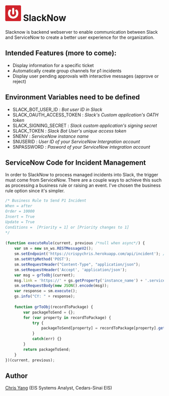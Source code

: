 <img src="asset\images\SlackNowLogo.png" alt="SlackNow Logo" width="50" height="50"> SlackNow
=======================

Slacknow is backend webserver to enable communication between Slack and ServiceNow to create a better user experience for the organization.

## Intended Features (more to come):
* Display information for a specific ticket
* Automatically create group channels for p1 incidents
* Display user pending approvals with interactive messages (approve or reject)

## Environment Variables need to be defined
 * SLACK_BOT_USER_ID : *Bot user ID in Slack*  
 * SLACK_OAUTH_ACCESS_TOKEN : *Slack's Custom application's OATH token*
 * SLACK_SIGNING_SECRET : *Slack custom application's signing secret*
 * SLACK_TOKEN : *Slack Bot User's unique access token*
 * SNENV : *ServiceNow instance name*
 * SNUSERID : *User ID of your ServiceNow Intergration account*
 * SNPASSWORD : *Pasword of your ServiceNow integration account*

## ServiceNow Code for Incident Management
In order to SlackNow to process managed incidents into Slack, the trigger must come from ServiceNow. There are a couple ways to achieve this such as processing a business rule or raising an event. I've chosen the business rule option since it's simpler.

```javascript
/* Business Rule to Send P1 Incident
When = after
Order = 10000
Insert = True
Update = True
Conditions =  [Priority = 1] or [Priority changes to 1]
*/

(function executeRule(current, previous /*null when async*/) {
    var sm = new sn_ws.RESTMessageV2();
    sm.setEndpoint('https://crispychris.herokuapp.com/api/incident'); //End point to receive the incident JSON payload
    sm.setHttpMethod('POST');
    sm.setRequestHeader("Content-Type", "application/json");
    sm.setRequestHeader('Accept', 'application/json');
    var msg = grToObj(current);
    msg.link = 'https://' + gs.getProperty('instance_name') + '.service-now.com/incident.do?sys_id=' + current.sys_id;
    sm.setRequestBody(new JSON().encode(msg));
    var response = sm.execute();
    gs.info("CY: " + response);

    function grToObj(recordToPackage) {
        var packageToSend = {};
        for (var property in recordToPackage) {
            try {
                packageToSend[property] = recordToPackage[property].getDisplayValue();
            }
            catch(err) {}
        }
        return packageToSend;
    }
})(current, previous);
```

## Author
  [Chris Yang](https://twitter.com/zaidongy) (EIS Systems Analyst, Cedars-Sinai EIS)